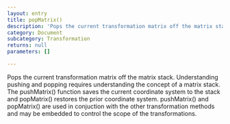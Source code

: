 ```yaml
---
layout: entry
title: popMatrix()
description: 'Pops the current transformation matrix off the matrix stack. Understanding pushing and popping requires understanding the concept of a matrix stack. The pushMatrix() function saves the current coordinate system to the stack and popMatrix() restores the prior coordinate system. pushMatrix() and popMatrix() are used in conjuction with the other transformation methods and may be embedded to control the scope of the transformations.'
category: Document
subcategory: Transformation
returns: null
parameters: []

---
```

Pops the current transformation matrix off the matrix stack. Understanding pushing and popping requires understanding the concept of a matrix stack. The pushMatrix() function saves the current coordinate system to the stack and popMatrix() restores the prior coordinate system. pushMatrix() and popMatrix() are used in conjuction with the other transformation methods and may be embedded to control the scope of the transformations.